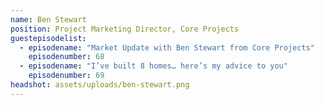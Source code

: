 ```yaml
---
name: Ben Stewart
position: Project Marketing Director, Core Projects
guestepisodelist:
  - episodename: "Market Update with Ben Stewart from Core Projects" 
    episodenumber: 68
  - episodename: "I’ve built 8 homes… here’s my advice to you"
    episodenumber: 69
headshot: assets/uploads/ben-stewart.png
---
```

